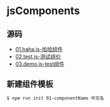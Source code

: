 # jsComponents

## 源码
* [01.haha.js-哈哈组件](https://github.com/twinkle77/jsComponents/tree/master/01.haha)
* [02.test.js-测试组价](https://github.com/twinkle77/jsComponents/tree/master/02.test)
* [03.demo.js-test组件](https://github.com/twinkle77/jsComponents/tree/master/03.demo)
<!--new -->

## 新建组件模板
```sh
$ npm run init 01-componentName 中文名
```